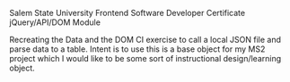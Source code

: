 Salem State University Frontend Software Developer Certificate
jQuery/API/DOM Module

Recreating the Data and the DOM CI exercise to call a local JSON file and parse data to a table. Intent is to use this is a base object for my MS2 project which I would like to be some sort of instructional design/learning object.